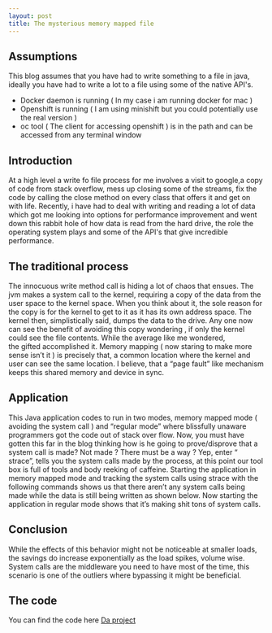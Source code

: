 ```yaml
---
layout: post
title: The mysterious memory mapped file
---
```



## Assumptions

This blog assumes that you have had to write something to a file in java, ideally you have had to write a lot to 
a file using some of the native API's.

- Docker daemon is running ( In my case i am running docker for mac )
- Openshift is running ( I am using minishift but you could potentially use the real version )
- oc tool ( The client for accessing openshift ) is in the path and can be accessed from any terminal window


## Introduction

At a high level a write fo file process for me involves a visit to google,a copy of 
code from stack overflow, mess up closing some of the streams, fix the code by calling the close
method on every class that offers it and get on with life. Recently, i have had to deal with writing and 
reading a lot of data which got me looking into options for performance improvement and went down this
rabbit hole of how data is read from the hard drive, the role the operating system plays and some of the
API's that give incredible performance. 


## The traditional process

The innocuous write method call is hiding a lot of chaos that ensues. The jvm makes a system call to the kernel,
 requiring a copy of the data from the user space to the kernel space. When you think about it, 
 the sole reason for the copy is for the kernel to get to it as it has its own address space. 
 The kernel then, simplistically said, dumps the data to the drive. Any one now can see the benefit of avoiding
 this copy wondering , if only the kernel could see the file contents. While the average like me wondered,   
 the gifted accomplished it. Memory mapping ( now staring to make more sense isn’t it ) is precisely that, 
 a common location where the kernel and user can see the same location. I believe, that a “page fault” like 
 mechanism keeps this shared memory and device in sync.


## Application

This Java application codes to run in two modes, memory mapped mode ( avoiding the system call ) and “regular mode” 
where blissfully unaware programmers got the code out of stack over flow. Now, you must have gotten this far in 
the blog thinking how is he going to prove/disprove that a system call is made? Not made ? 
There must be a way ? Yep, enter “ strace”, tells you the system calls made by the process, 
at this point our tool box is full of tools and body reeking of caffeine.
Starting the application in memory mapped mode and tracking the system calls using strace with the following 
commands shows us that there aren’t any system calls being made while the data is still being written as 
shown below. Now starting the application in regular mode shows that it’s making shit tons of system calls.

## Conclusion

While the effects of this behavior might not be noticeable at smaller loads, the savings do increase exponentially 
as the load spikes, volume wise. System calls are the middleware you need to have most of the time, 
this scenario is one of the outliers where bypassing it might be beneficial.

## The code

You can find the code here [Da project](https://github.com/svsvenu/poc/tree/master/camel-standalone-rest)



